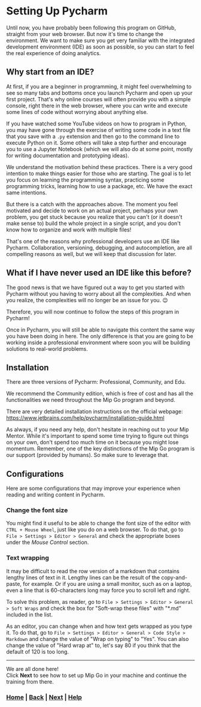 # Setting Up Pycharm

Until now, you have probably been following this program on GitHub, straight from your web browser. But now it's time to change the environment. We want to make sure you get very familiar with the integrated development environment (IDE) as soon as possible, so you can start to feel the real experience of doing analytics.

## Why start from an IDE?

At first, if you are a beginner in programming, it might feel overwhelming to see so many tabs and bottoms once you launch Pycharm and open up your first project. That's why online courses will often provide you with a simple console, right there in the web browser, where you can write and execute some lines of code without worrying about anything else.

If you have watched some YouTube videos on how to program in Python, you may have gone through the exercise of writing some code in a text file that you save with a `.py` extension and then go to the command line to execute Python on it. Some others will take a step further and encourage you to use a Jupyter Notebook (which we will also do at some point, mostly for writing documentation and prototyping ideas).

We understand the motivation behind these practices. There is a very good intention to make things easier for those who are starting. The goal is to let you focus on learning the programming syntax, practicing some programming tricks, learning how to use a package, etc. We have the exact same intentions.

But there is a catch with the approaches above. The moment you feel motivated and decide to work on an actual project, perhaps your own problem, you get stuck because you realize that you can't (or it doesn't make sense to) build the whole project in a single script, and you don't know how to organize and work with multiple files!

That's one of the reasons why professional developers use an IDE like Pycharm.
Collaboration, versioning, debugging, and autocompletion, are all compelling reasons as well, but we will keep that discussion for later.

## What if I have never used an IDE like this before?

The good news is that we have figured out a way to get you started with Pycharm without you having to worry about all the complexities. And when you realize, the complexities will no longer be an issue for you. 😉

Therefore, you will now continue to follow the steps of this program in Pycharm!

Once in Pycharm, you will still be able to navigate this content the same way you have been doing in here. The only difference is that you are going to be working inside a professional environment where soon you will be building solutions to real-world problems.

## Installation

There are three versions of Pycharm: Professional, Community, and Edu.

We recommend the Community edition, which is free of cost and has all the functionalities we need throughout the Mip Go program and beyond.

There are very detailed installation instructions on the official webpage: <https://www.jetbrains.com/help/pycharm/installation-guide.html>

As always, if you need any help, don't hesitate in reaching out to your Mip Mentor. While it's important to spend some time trying to figure out things on your own, don't spend too much time on it because you might lose momentum.
Remember, one of the key distinctions of the Mip Go program is our support (provided by humans). So make sure to leverage that.

## Configurations

Here are some configurations that may improve your experience when reading and writing content in Pycharm.

### Change the font size

You might find it useful to be able to change the font size of the editor with `CTRL + Mouse Wheel`, just like you do on a web browser. To do that, go to `File > Settings > Editor > General` and check the appropriate boxes under the *Mouse Control* section.

### Text wrapping

It may be difficult to read the row version of a markdown that contains lengthy lines of text in it. Lengthy lines can be the result of the copy-and-paste, for example. Or if you are using a small monitor, such as on a laptop, even a line that is 60-characters long may force you to scroll left and right.

To solve this problem, as reader, go to `File > Settings > Editor > General > Soft Wraps` and check the box for "Soft-wrap these files" with "*.md" included in the list.

As an editor, you can change when and how text gets wrapped as you type it.
To do that, go to `File > Settings > Editor > General > Code Style > Markdown` and change the value of "Wrap on typing" to "Yes". You can also change the value of "Hard wrap at" to, let's say 80 if you think that the default of 120 is too long.

------------------------------------------------------------------------------

We are all done here!  
Click **Next** to see how to set up Mip Go in your machine and continue the training from there.

### [Home][home] | [Back][back] | [Next][next] | [Help][help]

[home]: ../../README.md
[back]: ../5_installing_python/README.md
[next]: ../7_setting_up_mip_go/README.md
[help]: ../../0_help/README.md
